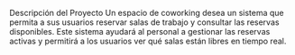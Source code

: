 Descripción del Proyecto
Un espacio de coworking desea un sistema que permita a sus usuarios
reservar salas de trabajo y consultar las reservas disponibles. Este sistema
ayudará al personal a gestionar las reservas activas y permitirá a los usuarios
ver qué salas están libres en tiempo real.
